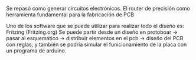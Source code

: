 Se repasó como generar circuitos electrónicos.
El router de precisión como herramienta fundamental para la fabricación de PCB

Uno de los software que se puede utilizar para realizar todo el diseño es: Fritzing (Fritzing.org)
Se puede partir desde un diseño en protoboar -> pasar al esquemático -> distribuir elementos en el pcb -> diseño del PCB con reglas, y también se podría simular el funicionamiento de la placa con un programa de arduino.
